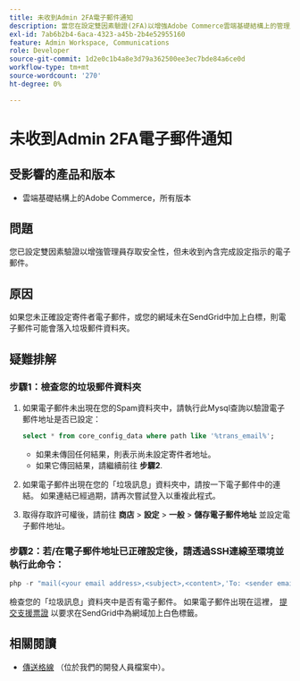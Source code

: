 ```yaml
---
title: 未收到Admin 2FA電子郵件通知
description: 當您在設定雙因素驗證(2FA)以增強Adobe Commerce雲端基礎結構上的管理員存取安全性後，未收到包含設定完成指示的電子郵件時，本文會提供疑難排解。
exl-id: 7ab6b2b4-6aca-4323-a45b-2b4e52955160
feature: Admin Workspace, Communications
role: Developer
source-git-commit: 1d2e0c1b4a8e3d79a362500ee3ec7bde84a6ce0d
workflow-type: tm+mt
source-wordcount: '270'
ht-degree: 0%

---
```


# 未收到Admin 2FA電子郵件通知


## 受影響的產品和版本

* 雲端基礎結構上的Adobe Commerce，所有版本

## 問題

您已設定雙因素驗證以增強管理員存取安全性，但未收到內含完成設定指示的電子郵件。

## 原因

如果您未正確設定寄件者電子郵件，或您的網域未在SendGrid中加上白標，則電子郵件可能會落入垃圾郵件資料夾。

## 疑難排解

### 步驟1：檢查您的垃圾郵件資料夾

1. 如果電子郵件未出現在您的Spam資料夾中，請執行此Mysql查詢以驗證電子郵件地址是否已設定：

   ```sql
   select * from core_config_data where path like '%trans_email%';
   ```

   * 如果未傳回任何結果，則表示尚未設定寄件者地址。
   * 如果它傳回結果，請繼續前往 **步驟2**.

1. 如果電子郵件出現在您的「垃圾訊息」資料夾中，請按一下電子郵件中的連結。 如果連結已經過期，請再次嘗試登入以重複此程式。
1. 取得存取許可權後，請前往 **商店** > **設定** > **一般** > **儲存電子郵件地址** 並設定電子郵件地址。

### 步驟2：若/在電子郵件地址已正確設定後，請透過SSH連線至環境並執行此命令：

```php
php -r "mail(<your email address>,<subject>,<content>,'To: <sender email>');"
```

檢查您的「垃圾訊息」資料夾中是否有電子郵件。 如果電子郵件出現在這裡， [提交支援票證](/help/help-center-guide/help-center/magento-help-center-user-guide.md#login) 以要求在SendGrid中為網域加上白色標籤。

## 相關閱讀

* [傳送格線](https://devdocs.magento.com/cloud/project/sendgrid.html) （位於我們的開發人員檔案中）。
